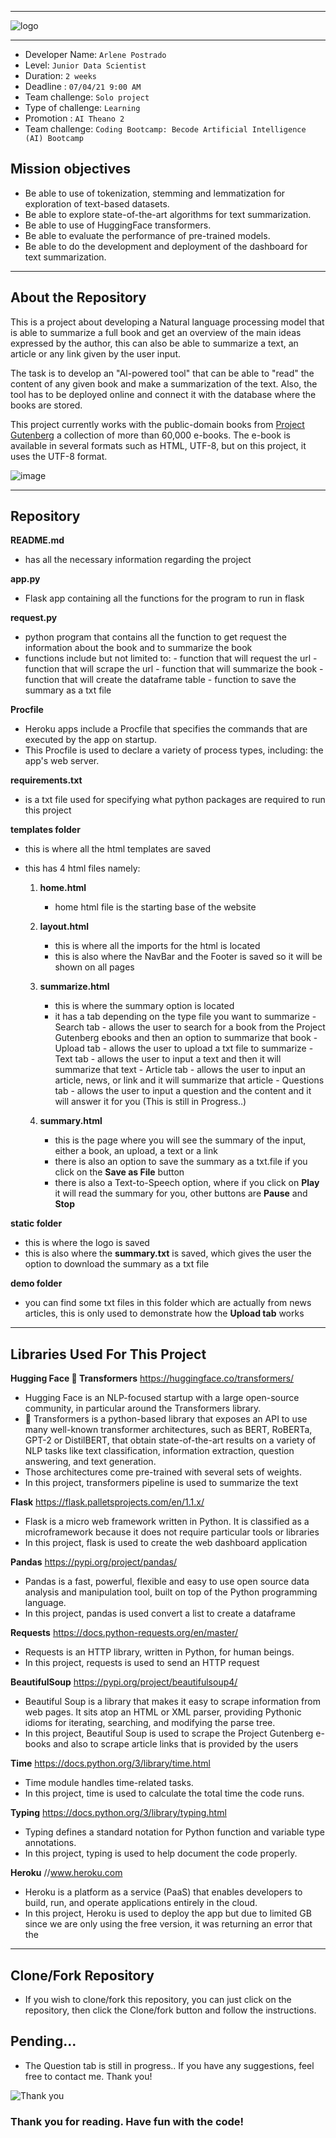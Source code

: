 ______________________________________________________________________________________________________________________________________________________
![logo](https://user-images.githubusercontent.com/60827480/117361647-990f5100-aeba-11eb-9a82-761620b04fa3.JPG)
______________________________________________________________________________________________________________________________________________________


- Developer Name: `Arlene Postrado`
- Level: `Junior Data Scientist`
- Duration: `2 weeks`
- Deadline : `07/04/21 9:00 AM`
- Team challenge: `Solo project`
- Type of challenge: `Learning`
- Promotion : `AI Theano 2`
- Team challenge: `Coding Bootcamp: Becode Artificial Intelligence (AI) Bootcamp`

## Mission objectives

- Be able to use of tokenization, stemming and lemmatization for exploration of text-based datasets.
- Be able to explore state-of-the-art algorithms for text summarization.
- Be able to use of HuggingFace transformers.
- Be able to evaluate the performance of pre-trained models.
- Be able to do the development and deployment of the dashboard for text summarization.

____________________________________________________________________________________________________________________________________________

## About the Repository

This is a project about developing a Natural language processing model that is able to summarize a full book and get an overview of the main ideas expressed by the author, this can also be able to summarize a text, an article or any link given by the user input. 

The task is to develop an "AI-powered tool" that can be able to "read" the content of any given book and make a summarization of the text. Also, the tool has to be deployed online and connect it with the database where the books are stored. 

This project currently works with the public-domain books from [Project Gutenberg](https://www.gutenberg.org/) a collection of more than 60,000 e-books. The e-book is available in several formats such as HTML, UTF-8, but on this project, it uses the UTF-8 format.

![image](https://user-images.githubusercontent.com/60827480/117357285-0f10b980-aeb5-11eb-99ce-31095ead2913.png)


____________________________________________________________________________________________________________________________________________


## Repository

**README.md**
  - has all the necessary information regarding the project

**app.py**
  - Flask app containing all the functions for the program to run in flask

**request.py**
  - python program that contains all the function to get request the information about the book and to summarize the book
  - functions include but not limited to:
         - function that will request the url
         - function that will scrape the url
         - function that will summarize the book
         - function that will create the dataframe table
         - function to save the summary as a txt file

**Procfile**
  - Heroku apps include a Procfile that specifies the commands that are executed by the app on startup.
  - This Procfile is used to declare a variety of process types, including: the app's web server.

**requirements.txt**
  - is a txt file used for specifying what python packages are required to run this project

**templates folder**
  - this is where all the html templates are saved
  - this has 4 html files namely:

      1. **home.html**
          - home html file is the starting base of the website


      2. **layout.html**
          - this is where all the imports for the html is located
          - this is also where the NavBar and the Footer is saved so it will be shown on all pages


      3. **summarize.html**
          - this is where the summary option is located
          - it has a tab depending on the type file you want to summarize
                  - Search tab - allows the user to search for a book from the Project Gutenberg ebooks and then an option to summarize that book
                  - Upload tab - allows the user to upload a txt file to summarize
                  - Text tab - allows the user to input a text and then it will summarize that text
                  - Article tab - allows the user to input an article, news, or link and it will summarize that article
                  - Questions tab - allows the user to input a question and the content and it will answer it for you (This is still in Progress..)


      4. **summary.html**
          - this is the page where you will see the summary of the input, either a book, an upload, a text or a link
          - there is also an option to save the summary as a txt.file if you click on the **Save as File** button
          - there is also a Text-to-Speech option, where if you click on **Play** it will read the summary for you, other buttons are **Pause** and **Stop**


**static folder**
  - this is where the logo is saved
  - this is also where the **summary.txt** is saved, which gives the user the option to download the summary as a txt file
      
**demo folder**
  - you can find some txt files in this folder which are actually from news articles, this is only used to demonstrate how the **Upload tab** works 
______________________________________________________________________________________________________________________________________________________

## Libraries Used For This Project


**Hugging Face 🤗 Transformers**  https://huggingface.co/transformers/
  - Hugging Face is an NLP-focused startup with a large open-source community, in particular around the Transformers library. 
  - 🤗 Transformers is a python-based library that exposes an API to use many well-known transformer architectures, such as BERT, RoBERTa, GPT-2 or DistilBERT, that obtain state-of-the-art results on a variety of NLP tasks like text classification, information extraction, question answering, and text generation. 
  - Those architectures come pre-trained with several sets of weights. 
  - In this project, transformers pipeline is used to summarize the text


**Flask** https://flask.palletsprojects.com/en/1.1.x/
  - Flask is a micro web framework written in Python. It is classified as a microframework because it does not require particular tools or libraries
  - In this project, flask is used to create the web dashboard application 



**Pandas** https://pypi.org/project/pandas/
  - Pandas is a fast, powerful, flexible and easy to use open source data analysis and manipulation tool, built on top of the Python programming language.
  - In this project, pandas is used convert a list to create a dataframe 


**Requests** https://docs.python-requests.org/en/master/
  - Requests is an HTTP library, written in Python, for human beings.
  - In this project, requests is used to send an HTTP request


**BeautifulSoup** https://pypi.org/project/beautifulsoup4/
  - Beautiful Soup is a library that makes it easy to scrape information from web pages. It sits atop an HTML or XML parser, providing Pythonic idioms for iterating, searching, and modifying the parse tree.
  - In this project, Beautiful Soup is used to scrape the Project Gutenberg e-books and also to scrape article links that is provided by the users


**Time** https://docs.python.org/3/library/time.html
  - Time module handles time-related tasks.
  - In this project, time is used to calculate the total time the code runs.


**Typing** https://docs.python.org/3/library/typing.html
  - Typing defines a standard notation for Python function and variable type annotations.
  - In this project, typing is used to help document the code properly.

**Heroku** //www.heroku.com
  - Heroku is a platform as a service (PaaS) that enables developers to build, run, and operate applications entirely in the cloud.
  - In this project, Heroku is used to deploy the app but due to limited GB since we are only using the free version, it was returning an error that the 

______________________________________________________________________________________________________________________________________________________

## Clone/Fork Repository
  - If you wish to clone/fork this repository, you can just click on the repository, then click the Clone/fork button and follow the instructions.

## Pending...
  - The Question tab is still in progress.. If you have any suggestions, feel free to contact me. Thank you!

![Thank you](https://static.euronews.com/articles/320895/560x315_320895.jpg?1452514624)
### Thank you for reading. Have fun with the code!



